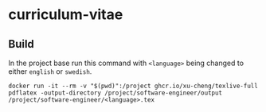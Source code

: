 # curriculum-vitae

## Build
In the project base run this command with `<language>` being changed to either `english` or `swedish`.
```
docker run -it --rm -v "$(pwd)":/project ghcr.io/xu-cheng/texlive-full pdflatex -output-directory /project/software-engineer/output /project/software-engineer/<language>.tex
```
